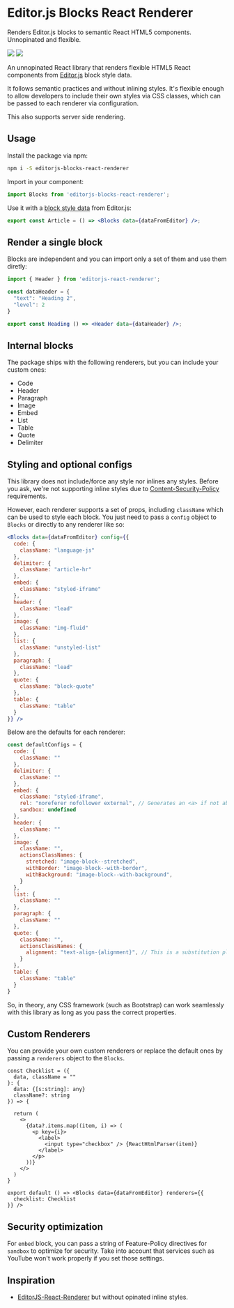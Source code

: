 # Editor.js Blocks React Renderer

Renders Editor.js blocks to semantic React HTML5 components. Unnopinated and flexible.

[![](https://flat.badgen.net/npm/v/editorjs-blocks-react-renderer?icon=npm)](https://www.npmjs.com/package/editorjs-blocks-react-renderer)
[![](https://flat.badgen.net/npm/license/editorjs-blocks-react-renderer)](https://www.npmjs.com/package/editorjs-blocks-react-renderer)

An unnopinated React library that renders flexible HTML5 React components from [Editor.js](https://editorjs.io/) block style data.

It follows semantic practices and without inlining styles. It's flexible enough to allow developers to include their own styles via CSS classes, which can be passed to each renderer via configuration.

This also supports server side rendering.

## Usage

Install the package via npm:
```sh
npm i -S editorjs-blocks-react-renderer
```

Import in your component:
```js
import Blocks from 'editorjs-blocks-react-renderer';
```

Use it with a [block style data](https://editorjs.io/saving-data) from Editor.js:
```jsx
export const Article = () => <Blocks data={dataFromEditor} />;
```

## Render a single block

Blocks are independent and you can import only a set of them and use them diretly:
```jsx
import { Header } from 'editorjs-react-renderer';

const dataHeader = {
  "text": "Heading 2",
  "level": 2
}

export const Heading () => <Header data={dataHeader} />;
```

## Internal blocks

The package ships with the following renderers, but you can include your custom ones:
- Code
- Header
- Paragraph
- Image
- Embed
- List
- Table
- Quote
- Delimiter

## Styling and optional configs

This library does not include/force any style nor inlines any styles. Before you ask, we're not supporting inline styles due to [Content-Security-Policy](https://developer.mozilla.org/en-US/docs/Web/HTTP/CSP) requirements.

However, each renderer supports a set of props, including `className` which can be used to style each block. You just need to pass a `config` object to `Blocks` or directly to any renderer like so:

```jsx
<Blocks data={dataFromEditor} config={{
  code: {
    className: "language-js"
  },
  delimiter: {
    className: "article-hr"
  },
  embed: {
    className: "styled-iframe"
  },
  header: {
    className: "lead"
  },
  image: {
    className: "img-fluid"
  },
  list: {
    className: "unstyled-list"
  },
  paragraph: {
    className: "lead"
  },
  quote: {
    className: "block-quote"
  },
  table: {
    className: "table"
  }
}} />
```

Below are the defaults for each renderer:

```js
const defaultConfigs = {
  code: {
    className: ""
  },
  delimiter: {
    className: ""
  },
  embed: {
    className: "styled-iframe",
    rel: "noreferer nofollower external", // Generates an <a> if not able to receive an "embed" property
    sandbox: undefined
  },
  header: {
    className: ""
  },
  image: {
    className: "",
    actionsClassNames: {
      stretched: "image-block--stretched",
      withBorder: "image-block--with-border",
      withBackground: "image-block--with-background",
    }
  },
  list: {
    className: ""
  },
  paragraph: {
    className: ""
  },
  quote: {
    className: "",
    actionsClassNames: {
      alignment: "text-align-{alignment}", // This is a substitution placeholder: left or center.
    }
  },
  table: {
    className: "table"
  }
}
```

So, in theory, any CSS framework (such as Bootstrap) can work seamlessly with this library as long as you pass the correct properties.

## Custom Renderers

You can provide your own custom renderers or replace the default ones by passing a `renderers` object to the `Blocks`.

```tsx
const Checklist = ({
  data, className = ""
}: {
  data: {[s:string]: any}
  className?: string
}) => {

  return (
    <>
      {data?.items.map((item, i) => (
        <p key={i}>
          <label>
            <input type="checkbox" /> {ReactHtmlParser(item)}
          </label>
        </p>
      ))}
    </>
  )
}

export default () => <Blocks data={dataFromEditor} renderers={{
  checklist: Checklist
}} />
```

## Security optimization

For `embed` block, you can pass a string of Feature-Policy directives for `sandbox` to optimize for security. Take into account that services such as YouTube won't work properly if you set those settings.


## Inspiration

- [EditorJS-React-Renderer](https://github.com/BomdiZane/EditorJS-React-Renderer) but without opinated inline styles.

